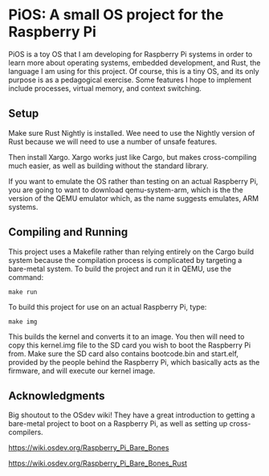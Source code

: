 # PiOS: A small OS project for the Raspberry Pi
PiOS is a toy OS that I am developing for Raspberry Pi systems in order to learn more about operating systems, embedded development, and Rust, the language I am using for this project. Of course, this is a tiny OS, and its only purpose is as a pedagogical exercise. Some features I hope to implement include processes, virtual memory, and context switching.

## Setup
Make sure Rust Nightly is installed. Wee need to use the Nightly version of Rust because we will need to use a number of unsafe features.

Then install Xargo. Xargo works just like Cargo, but makes cross-compiling much easier, as well as building without the standard library.

If you want to emulate the OS rather than testing on an actual Raspberry Pi, you are going to want to download qemu-system-arm, which is the the version of the QEMU emulator which, as the name suggests emulates, ARM systems.

## Compiling and Running
This project uses a Makefile rather than relying entirely on the Cargo build system because the compilation process is complicated by targeting a bare-metal system.
To build the project and run it in QEMU, use the command:
```
make run
```

To build this project for use on an actual Raspberry Pi, type:
```
make img
```
This builds the kernel and converts it to an image. You then will need to copy this kernel.img file to the SD card you wish to boot the Raspberry Pi from. Make sure the SD card also contains bootcode.bin and start.elf, provided by the people behind the Raspberry Pi, which basically acts as the firmware, and will execute our kernel image.

## Acknowledgments
Big shoutout to the OSdev wiki! They have a great introduction to getting a bare-metal project to boot on a Raspberry Pi, as well as setting up cross-compilers.

https://wiki.osdev.org/Raspberry_Pi_Bare_Bones

https://wiki.osdev.org/Raspberry_Pi_Bare_Bones_Rust
